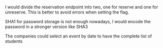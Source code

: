 I would divide the reservation endpoint into two, one for reserve and one for unreserve. This is better to avoid errors when setting the flag.

SHA1 for password storage is not enough nowadays, I would encode the password in a stronger version like SHA3

The companies could select an event by date to have the complete list of students
